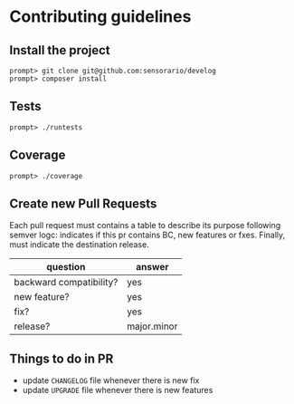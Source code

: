 # Contributing guidelines

## Install the project

    prompt> git clone git@github.com:sensorario/develog
    prompt> composer install

## Tests

    prompt> ./runtests

## Coverage

    prompt> ./coverage

## Create new Pull Requests

Each pull request must contains a table to describe its purpose following semver logc: indicates if this pr contains BC, new features or fxes. Finally, must indicate the destination release.

| question | answer |
|---|---|
| backward compatibility? | yes|no |
| new feature? | yes|no |
| fix? | yes|no |
| release? | major.minor |

## Things to do in PR

 - update `CHANGELOG` file whenever there is new fix
 - update `UPGRADE` file whenever there is new features
